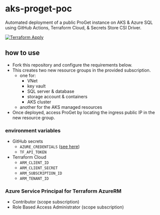 # aks-proget-poc
Automated deployment of a public ProGet instance on AKS & Azure SQL using GitHub Actions, Terraform Cloud, & Secrets Store CSI Driver.

[![Terraform Apply](https://github.com/emerconnelly/aks-proget-poc/actions/workflows/deploy.yml/badge.svg?branch=main)](https://github.com/emerconnelly/aks-proget-poc/actions/workflows/deploy.yml)

## how to use

- Fork this repository and configure the requirements below.
- This creates two new resource groups in the provided subscription.
  - one for:
    - VNet
    - key vault
    - SQL server & database
    - storage account & containers
    - AKS cluster
  - another for the AKS managed resources
- Once deployed, access ProGet by locating the ingress public IP in the new resource group.

### environment variables

- GitHub secrets
  - `AZURE_CREDENTIALS` ([see here](https://github.com/marketplace/actions/azure-login#login-with-a-service-principal-secret))
  - `TF_API_TOKEN`
- Terraform Cloud
  - `ARM_CLIENT_ID`
  - `ARM_CLIENT_SECRET`
  - `ARM_SUBSCRIPTION_ID`
  - `ARM_TENANT_ID`

### Azure Service Principal  for Terraform AzureRM
- Contributor (scope subscription)
- Role Based Access Administrator (scope subscription)
